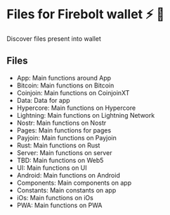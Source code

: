 # Files for Firebolt wallet ⚡ 🔑

Discover files present into wallet

## Files

- App: Main functions around App
- Bitcoin: Main functions on Bitcoin
- Coinjoin: Main functions on CoinjoinXT
- Data: Data for app
- Hypercore: Main functions on Hypercore
- Lightning: Main functions on Lightning Network
- Nostr: Main functions on Nostr
- Pages:  Main functions for pages
- Payjoin:  Main functions on Payjoin
- Rust:  Main functions on Rust
- Server:  Main functions on server
- TBD:  Main functions on Web5
- UI:  Main functions on UI
- Android:  Main functions on Android
- Components:  Main components on app
- Constants:  Main constants on app
- iOs:  Main functions on iOs
- PWA:  Main functions on PWA
